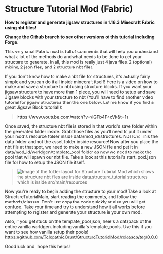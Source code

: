 # Structure Tutorial Mod (Fabric)
**How to register and generate jigsaw structures in 1.16.3 Minecraft Fabric using nbt files!**

**Change the Github branch to see other versions of this tutorial including Forge.**
 
 This very small Fabric mod is full of comments that will help you understand what a lot of the methods do and what needs to be done to get your structure to generate. In all, this mod is really just 4 java files, 2 (optional) mixins, 2 json files, and 2 structure nbt files.  

If you don't know how to make a nbt file for structures, it's actually fairly simple and you can do it all inside minecraft itself! Here is a video on how to make and save a structure to nbt using structure blocks. If you want your jigsaw structure to have more than 1 piece, you will need to setup and save Jigsaw blocks with your structure to nbt (You'll have to find another video tutorial for jigsaw structures than the one below. Let me know if you find a great Jigsaw Block tutorial!): 
>https://www.youtube.com/watch?v=ylGFb4F4xVk&t=1s 

Once saved, the structure nbt file is stored in that world's save folder within the generated folder inside. Grab those files as you'll need to put it under your mod's resource folder inside data/mod_id/structures. NOTICE: This the data folder and not the asset folder inside resource! Now after you place the nbt file at that spot, we need to make a new JSON file and put it in data/mod_id/worldgen/template_pool folder as now we need to make the pool that will spawn our nbt file. Take a look at this tutorial's start_pool.json file for how to setup the JSON file itself.
>![Image of the folder layout for Structure Tutorial Mod which shows the structure nbt files are inside data.structure_tutorial.structures which is inside src/main/resources](https://i.imgur.com/Q4FLSOT.png)


Now you're ready to begin adding the structure to your mod! Take a look at StructureTutorialMain, start reading the comments, and follow the methods/classes. Don't just copy the code quickly or else you will get confuse. Take your time and try to understand how it all works before attempting to register and generate your structure in your own mod.

Also, if you get stuck on the template_pool json, here's a datapack of the entire vanilla worldgen. Including vanilla's template_pools. Use this if you want to see how vanilla setup their pools! https://github.com/TelepathicGrunt/StructureTutorialMod/releases/tag/0.0.0

Good luck and I hope this helps!
 
